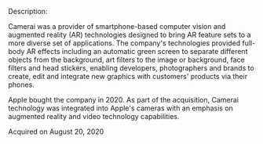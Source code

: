 Description:

Camerai was a provider of smartphone-based computer vision and augmented reality (AR) technologies designed to bring AR feature sets to a more diverse set of applications. The company's technologies provided full-body AR effects including an automatic green screen to separate different objects from the background, art filters to the image or background, face filters and head stickers, enabling developers, photographers and brands to create, edit and integrate new graphics with customers' products via their phones.

Apple bought the company in 2020. As part of the acquisition, Camerai technology was integrated into Apple's cameras with an emphasis on augmented reality and video technology capabilities. 

Acquired on August 20, 2020